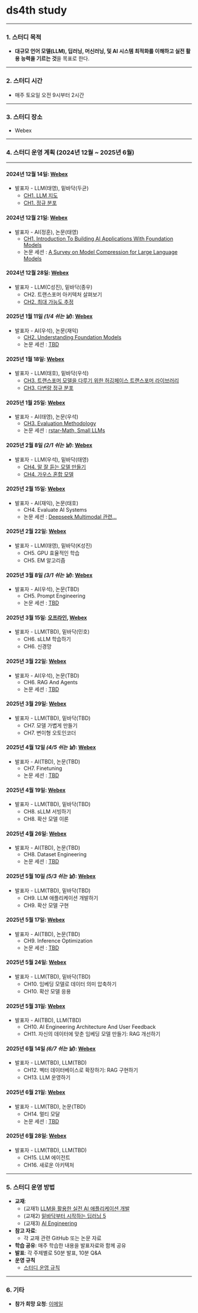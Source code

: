 # **ds4th study**

---

### **1. 스터디 목적**  
- **대규모 언어 모델(LLM), 딥러닝, 머신러닝, 및 AI 시스템 최적화를 이해하고 실전 활용 능력을 기르는 것**을 목표로 한다.

---

### **2. 스터디 시간**  
- 매주 토요일 오전 9시부터 2시간  

---

### **3. 스터디 장소**  
- Webex

---

### **4. 스터디 운영 계획 (2024년 12월 ~ 2025년 6월)**  

---

#### **2024년 12월 14일**: [Webex](https://lgehq.webex.com/lgehq-en/j.php?MTID=m67909b7d882fffbb28a17bdd880050f7	)
- 발표자 - LLM(태영), 밑바닥(두균)  
  - [CH1. LLM 지도](https://github.com/restful3/ds4th_study/blob/main/source/LLM%EC%9D%84_%ED%99%9C%EC%9A%A9%ED%95%9C_%EC%8B%A4%EC%A0%84_AI_%EC%95%A0%ED%94%8C%EB%A6%AC%EC%BC%80%EC%9D%B4%EC%85%98_%EA%B0%9C%EB%B0%9C/CH01_LLM_%EC%A7%80%EB%8F%84_song.pdf)
  - [CH1. 정규 분포](https://github.com/restful3/ds4th_study/blob/main/source/밑바닥부터_시작하는_딥러닝_5/step01-probability-Statistics.ipynb)

#### **2024년 12월 21일**: [Webex](https://lgehq.webex.com/lgehq/j.php?MTID=m74bc31f0b8067acc17d5107a4cfcea0f	)
- 발표자 - AI(정훈), 논문(태영)  
  - [CH1. Introduction To Building AI Applications With Foundation Models](https://github.com/restful3/ds4th_study/blob/main/source/AI_Engineering/Ch01_Introduction_to_Building_AI_Applications_park.pdf) 
  - 논문 세션 : [A Survey on Model Compression for Large Language Models](https://arxiv.org/abs/2308.07633)  

#### **2024년 12월 28일**: [Webex](https://lgehq.webex.com/lgehq-en/j.php?MTID=mb5a74c3fb595bb2ab09920b817e1a2a5	)
- 발표자 - LLM(C성진), 밑바닥(종우)  
  - CH2. 트랜스포머 아키텍처 살펴보기  
  - [CH2. 최대 가능도 추정](https://github.com/restful3/ds4th_study/blob/main/source/%EB%B0%91%EB%B0%94%EB%8B%A5%EB%B6%80%ED%84%B0_%EC%8B%9C%EC%9E%91%ED%95%98%EB%8A%94_%EB%94%A5%EB%9F%AC%EB%8B%9D_5/step02-MLE_jongwoo.pdf)  

#### **2025년 1월 11일** *(1/4 쉬는 날)*: [Webex](https://lgehq.webex.com/lgehq-en/j.php?MTID=m16c5137784cdd76dee041575c96a4e48	)
- 발표자 - AI(우석), 논문(재익)  
  - [CH2. Understanding Foundation Models](https://github.com/restful3/ds4th_study/blob/main/source/AI_Engineering/Ch02_Understanding_Foundation_Models_jeongwooseok.ipynb)  
  - 논문 세션 : [TBD]()  

#### **2025년 1월 18일**: [Webex](https://lgehq.webex.com/lgehq-en/j.php?MTID=m0890a4d2dce5a5469ac4a4019efc3b51	)
- 발표자 - LLM(태호), 밑바닥(우석)  
  - [CH3. 트랜스포머 모델을 다루기 위한 허깅페이스 트랜스포머 라이브러리](https://github.com/restful3/ds4th_study/blob/main/source/LLM%EC%9D%84_%ED%99%9C%EC%9A%A9%ED%95%9C_%EC%8B%A4%EC%A0%84_AI_%EC%95%A0%ED%94%8C%EB%A6%AC%EC%BC%80%EC%9D%B4%EC%85%98_%EA%B0%9C%EB%B0%9C/CH03_%ED%8A%B8%EB%9E%9C%EC%8A%A4%ED%8F%AC%EB%A8%B8_%EB%AA%A8%EB%8D%B8%EC%9D%84_%EB%8B%A4%EB%A3%A8%EA%B8%B0_%EC%9C%84%ED%95%9C_%ED%97%88%EA%B9%85%ED%8E%98%EC%9D%B4%EC%8A%A4_%ED%8A%B8%EB%9E%9C%EC%8A%A4%ED%8F%AC%EB%A8%B8_%EB%9D%BC%EC%9D%B4%EB%B8%8C%EB%9F%AC%EB%A6%AC_teo.pdf)  
  - [CH3. 다변량 정규 분포](https://github.com/restful3/ds4th_study/blob/main/source/%EB%B0%91%EB%B0%94%EB%8B%A5%EB%B6%80%ED%84%B0_%EC%8B%9C%EC%9E%91%ED%95%98%EB%8A%94_%EB%94%A5%EB%9F%AC%EB%8B%9D_5/step03_%EB%8B%A4%EB%B3%80%EB%9F%89%EB%B6%84%ED%8F%AC_wooseok.ipynb)

#### **2025년 1월 25일**: [Webex](https://lgehq.webex.com/lgehq-en/j.php?MTID=m41a6759003026ae0d91e29aecc9675e9	)
- 발표자 - AI(태영), 논문(우석)  
  - [CH3. Evaluation Methodology](https://github.com/restful3/ds4th_study/blob/main/source/AI_Engineering/Ch03_Evaluation_Methodolog_song.pdf)
  - 논문 세션 : [rstar-Math, Small LLMs](https://github.com/restful3/ds4th_study/blob/main/source/papers/Chain-of-Thought%20Prompring%20Elicits%20Reasoning%20in%20Large%20Language%20Models/rStar-Math%EC%9D%98%20%ED%83%84%EC%83%9D%20%EB%B0%B0%EA%B2%BD%EA%B3%BC%20%ED%95%B5%EC%8B%AC%20%EC%95%84%EC%9D%B4%EB%94%94%EC%96%B4.md)

#### **2025년 2월 8일** *(2/1 쉬는 날)*: [Webex](https://lgehq.webex.com/lgehq/j.php?MTID=mebc02c032fcf0068181e7b554c709bb3	)
- 발표자 - LLM(우석), 밑바닥(태영)  
  - [CH4. 말 잘 듣는 모델 만들기](https://github.com/restful3/ds4th_study/blob/main/source/LLM%EC%9D%84_%ED%99%9C%EC%9A%A9%ED%95%9C_%EC%8B%A4%EC%A0%84_AI_%EC%95%A0%ED%94%8C%EB%A6%AC%EC%BC%80%EC%9D%B4%EC%85%98_%EA%B0%9C%EB%B0%9C/CH4_%EB%A7%90%EC%9E%98%EB%93%A3%EB%8A%94LLM_%EC%9E%91%EC%84%B1%EC%A4%91.pptx)
  - [CH4. 가우스 혼합 모델](https://github.com/restful3/ds4th_study/blob/main/source/%EB%B0%91%EB%B0%94%EB%8B%A5%EB%B6%80%ED%84%B0_%EC%8B%9C%EC%9E%91%ED%95%98%EB%8A%94_%EB%94%A5%EB%9F%AC%EB%8B%9D_5/step04_%EA%B0%80%EC%9A%B0%EC%8A%A4_%ED%98%BC%ED%95%A9_%EB%AA%A8%EB%8D%B8_song.ipynb)

#### **2025년 2월 15일**: [Webex](https://lgehq.webex.com/lgehq-en/j.php?MTID=m379b03e5c415c37bfbd5417b18034e57	)
- 발표자 - AI(재익), 논문(태호)  
  - CH4. Evaluate AI Systems  
  - 논문 세션 : [Deepseek Multimodal 관련...]()

#### **2025년 2월 22일**: [Webex](https://lgehq.webex.com/lgehq-en/j.php?MTID=mc2a52bbfacadc192ba94409533823779	)
- 발표자 - LLM(태영), 밑바닥(K성진)  
  - CH5. GPU 효율적인 학습  
  - CH5. EM 알고리즘  

#### **2025년 3월 8일** *(3/1 쉬는 날)*: [Webex](https://lgehq.webex.com/lgehq-en/j.php?MTID=mff689e4a7817c0997b82f7ca4fbc5175	)
- 발표자 - AI(우석), 논문(TBD)  
  - CH5. Prompt Engineering  
  - 논문 세션 : [TBD]()  

#### **2025년 3월 15일**: [오프라인](https://booking.naver.com/booking/10/bizes/372277), [Webex](https://lgehq.webex.com/lgehq-en/j.php?MTID=mfaf5dc7391304da94f27f16871dce1a3	)
- 발표자 - LLM(TBD), 밑바닥(민호)  
  - CH6. sLLM 학습하기  
  - CH6. 신경망  

#### **2025년 3월 22일**: [Webex](https://lgehq.webex.com/lgehq-en/j.php?MTID=m93fd00e113e21dc12a75a6b4bb2d2208	)
- 발표자 - AI(우석), 논문(TBD)  
  - CH6. RAG And Agents  
  - 논문 세션 : [TBD]()  

#### **2025년 3월 29일**: [Webex](https://lgehq.webex.com/lgehq-en/j.php?MTID=m685a89d84e5c1129312cf3421b154059	)
- 발표자 - LLM(TBD), 밑바닥(TBD)  
  - CH7. 모델 가볍게 만들기  
  - CH7. 변이형 오토인코더  

#### **2025년 4월 12일** *(4/5 쉬는 날)*: [Webex](https://lgehq.webex.com/lgehq-en/j.php?MTID=m13e940f392b3b5ae422edff93b61b1ea	)
- 발표자 - AI(TBD), 논문(TBD)  
  - CH7. Finetuning  
  - 논문 세션 : [TBD]()  

#### **2025년 4월 19일**: [Webex](https://lgehq.webex.com/lgehq-en/j.php?MTID=m492a1f4b4721f9070e3102bce3acc903	)
- 발표자 - LLM(TBD), 밑바닥(TBD)  
  - CH8. sLLM 서빙하기  
  - CH8. 확산 모델 이론  

#### **2025년 4월 26일**: [Webex](https://lgehq.webex.com/lgehq-en/j.php?MTID=mc362a213dabd3c9d29f727b97b5fdf83	)
- 발표자 - AI(TBD), 논문(TBD)  
  - CH8. Dataset Engineering  
  - 논문 세션 : [TBD]()  

#### **2025년 5월 10일** *(5/3 쉬는 날)*: [Webex](https://lgehq.webex.com/lgehq-en/j.php?MTID=mebff409f9da191e9e2c17a6e815224b6	)
- 발표자 - LLM(TBD), 밑바닥(TBD)  
  - CH9. LLM 애플리케이션 개발하기  
  - CH9. 확산 모델 구현  

#### **2025년 5월 17일**: [Webex](https://lgehq.webex.com/lgehq-en/j.php?MTID=mb85f58b1c6d1d0a9062cee50342b0e3d	)
- 발표자 - AI(TBD), 논문(TBD)  
  - CH9. Inference Optimization  
  - 논문 세션 : [TBD]()  

#### **2025년 5월 24일**: [Webex](https://lgehq.webex.com/lgehq-en/j.php?MTID=m1decb14e63ff3ff5776c8e8deaf340aa	)
- 발표자 - LLM(TBD), 밑바닥(TBD)  
  - CH10. 임베딩 모델로 데이터 의미 압축하기
  - CH10. 확산 모델 응용

#### **2025년 5월 31일**: [Webex](https://lgehq.webex.com/lgehq-en/j.php?MTID=m35afd51f4e675a8362f2e9c24e84ca69	)
- 발표자 - AI(TBD), LLM(TBD)
  - CH10. AI Engineering Architecture And User Feedback
  - CH11. 자신의 데이터에 맞춘 임베딩 모델 만들기: RAG 개선하기  

#### **2025년 6월 14일** *(6/7 쉬는 날)*: [Webex](https://lgehq.webex.com/lgehq-en/j.php?MTID=mbcbbaed6d50821e7d52c93ce336aed79	)
- 발표자 - LLM(TBD), LLM(TBD)  
  - CH12. 벡터 데이터베이스로 확장하기: RAG 구현하기  
  - CH13. LLM 운영하기  

#### **2025년 6월 21일**: [Webex](https://lgehq.webex.com/lgehq-en/j.php?MTID=m1915fca8a0b5fbc16f23c9ba84616244	)
- 발표자 - LLM(TBD), 논문(TBD)  
  - CH14. 멀티 모달  
  - 논문 세션 : [TBD]()  
 
#### **2025년 6월 28일**: [Webex](https://lgehq.webex.com/lgehq-en/j.php?MTID=m1cf3168ebcc132ee5074271e66d2defe	)
- 발표자 - LLM(TBD), LLM(TBD)  
  - CH15. LLM 에이전트  
  - CH16. 새로운 아키텍처  

---

### **5. 스터디 운영 방법**
- **교재**:
  - (교재1) [LLM을 활용한 실전 AI 애플리케이션 개발](https://ridibooks.com/books/3649000042?_rdt_sid=category_bestsellers&_rdt_idx=5&_rdt_arg=2220)  
  - (교재2) [밑바닥부터 시작하는 딥러닝 5](https://ridibooks.com/books/443001394?_rdt_sid=BookDetailHomeSeriesMemberBookList&_rdt_idx=4&_s_id=)  
  - (교재3) [AI Engineering](https://www.oreilly.com/library/view/ai-engineering/9781098166298/)  
- **참고 자료**:
  - 각 교재 관련 GitHub 또는 논문 자료
- **학습 공유**: 매주 학습한 내용을 발표자료와 함께 공유  
- **발표**: 각 주제별로 50분 발표, 10분 Q&A
- **운영 규칙**
  - [스터디 운영 규칙](https://github.com/restful3/ds4th_study/blob/main/source/%EC%8A%A4%ED%84%B0%EB%94%94_%EC%9A%B4%EC%98%81_%EA%B7%9C%EC%B9%99_v01.pdf)

---

### **6. 기타**
- **참가 희망 요청**: [이메일](restful3@gmail.com)
